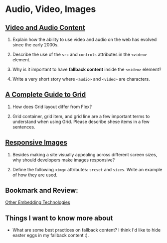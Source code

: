 # Audio, Video, Images

## [Video and Audio Content](https://developer.mozilla.org/en-US/docs/Learn/HTML/Multimedia_and_embedding/Video_and_audio_content)

1. Explain how the ability to use video and audio on the web has evolved since the early 2000s.

2. Describe the use of the `src` and `controls` attributes in the `<video>` element.

3. Why is it important to have **fallback content** inside the `<video>` element?

4. Write a very short story where `<audio>` and `<video>` are characters.


## [A Complete Guide to Grid](https://css-tricks.com/snippets/css/complete-guide-grid/)

1. How does Grid layout differ from Flex?

2. Grid container, grid item, and grid line are a few important terms to understand when using Grid. Please describe shese items in a few sentences.


## [Responsive Images](https://developer.mozilla.org/en-US/docs/Learn/HTML/Multimedia_and_embedding/Responsive_images)

1. Besides making a site visually appealing across different screen sizes, why should developers make images responsive?

2. Define the following `<img>` attributes: `srcset` and `sizes`. Write an example of how they are used.


## Bookmark and Review:

[](https://developer.mozilla.org/en-US/docs/Learn/HTML/Multimedia_and_embedding/Images_in_HTML)

[Other Embedding Technologies](https://developer.mozilla.org/en-US/docs/Learn/HTML/Multimedia_and_embedding/Other_embedding_technologies)


## Things I want to know more about

- What are some best practices on fallback content? I think I'd like to hide easter eggs in my fallback content :).
